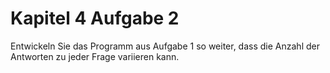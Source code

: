 # Kapitel 4 Aufgabe 2
Entwickeln Sie das Programm aus Aufgabe 1 so weiter, dass die Anzahl der Antworten zu jeder Frage variieren kann. 
